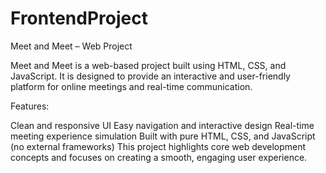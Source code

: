 # FrontendProject
Meet and Meet – Web Project


Meet and Meet is a web-based project built using HTML, CSS, and JavaScript.
It is designed to provide an interactive and user-friendly platform for online meetings and real-time communication.

Features:


Clean and responsive UI
Easy navigation and interactive design
Real-time meeting experience simulation
Built with pure HTML, CSS, and JavaScript (no external frameworks)
This project highlights core web development concepts and focuses on creating a smooth, engaging user experience.



